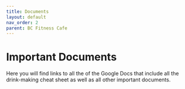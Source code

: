 ```yaml
---
title: Documents
layout: default
nav_order: 2
parent: BC Fitness Cafe
---
```

# Important Documents
Here you will find links to all the of the Google Docs that include all the drink-making cheat sheet as well as all other important documents.


